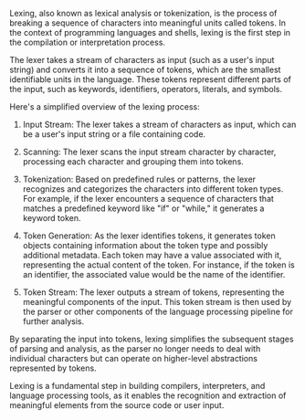 
Lexing, also known as lexical analysis or tokenization, is the process of breaking a sequence of characters into meaningful units called tokens. In the context of programming languages and shells, lexing is the first step in the compilation or interpretation process.

The lexer takes a stream of characters as input (such as a user's input string) and converts it into a sequence of tokens, which are the smallest identifiable units in the language. These tokens represent different parts of the input, such as keywords, identifiers, operators, literals, and symbols.

Here's a simplified overview of the lexing process:

1. Input Stream: The lexer takes a stream of characters as input, which can be a user's input string or a file containing code.

0. Scanning: The lexer scans the input stream character by character, processing each character and grouping them into tokens.

0. Tokenization: Based on predefined rules or patterns, the lexer recognizes and categorizes the characters into different token types. For example, if the lexer encounters a sequence of characters that matches a predefined keyword like "if" or "while," it generates a keyword token.

0. Token Generation: As the lexer identifies tokens, it generates token objects containing information about the token type and possibly additional metadata. Each token may have a value associated with it, representing the actual content of the token. For instance, if the token is an identifier, the associated value would be the name of the identifier.

0. Token Stream: The lexer outputs a stream of tokens, representing the meaningful components of the input. This token stream is then used by the parser or other components of the language processing pipeline for further analysis.

By separating the input into tokens, lexing simplifies the subsequent stages of parsing and analysis, as the parser no longer needs to deal with individual characters but can operate on higher-level abstractions represented by tokens.

Lexing is a fundamental step in building compilers, interpreters, and language processing tools, as it enables the recognition and extraction of meaningful elements from the source code or user input.